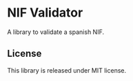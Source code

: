 # NIF Validator
A library to validate a spanish NIF.

## License
This library is released under MIT license.
